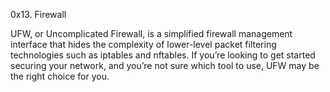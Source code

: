 0x13. Firewall

UFW, or Uncomplicated Firewall, is a simplified firewall management interface that hides the complexity of lower-level packet filtering technologies such as iptables and nftables. If you’re looking to get started securing your network, and you’re not sure which tool to use, UFW may be the right choice for you.
